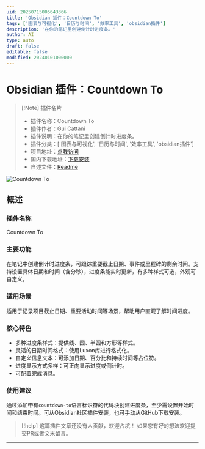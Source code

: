 ```yaml
---
uid: 20250715005643366
title: 'Obsidian 插件：Countdown To'
tags: ['图表与可视化', '日历与时间', '效率工具', 'obsidian插件']
description: '在你的笔记里创建倒计时进度条。'
author: AI
type: auto
draft: false
editable: false
modified: 20240101000000
---
```


# Obsidian 插件：Countdown To

> [!Note] 插件名片
> - 插件名称：Countdown To
> - 插件作者：Gui Cattani
> - 插件说明：在你的笔记里创建倒计时进度条。
> - 插件分类：['图表与可视化', '日历与时间', '效率工具', 'obsidian插件']
> - 项目地址：[点我访问](https://github.com/guicattani/obsidian-countdown-to)
> - 国内下载地址：[下载安装](https://pkmer.cn/products/plugin/pluginMarket/?countdown-to)
> - 自述文件：[Readme](https://ghproxy.net/https://raw.githubusercontent.com/guicattani/obsidian-countdown-to/master/README.md)

![Countdown To](https://cdn.pkmer.cn/covers/countdown-to_internal_0.png!pkmer)

## 概述

### 插件名称
Countdown To

### 主要功能
在笔记中创建倒计时进度条，可跟踪重要截止日期、事件或里程碑的剩余时间。支持设置具体日期和时间（含分秒），进度条能实时更新，有多种样式可选，外观可自定义。

### 适用场景
适用于记录项目截止日期、重要活动时间等场景，帮助用户直观了解时间进度。

### 核心特色
- 多种进度条样式：提供线、圆、半圆和方形等样式。
- 灵活的日期时间格式：使用Luxon库进行格式化。
- 自定义信息文本：可添加日期、百分比和持续时间等占位符。
- 进度显示方式多样：可正向显示进度或倒计时。
- 可配置完成消息。

### 使用建议
通过添加带有`countdown-to`语言标识符的代码块创建进度条，至少需设置开始时间和结束时间。可从Obsidian社区插件安装，也可手动从GitHub下载安装。


> [!help] 
> 这篇插件文章还没有人贡献，欢迎占坑！
> 如果您有好的想法欢迎提交PR或者文末留言。
> 

---


